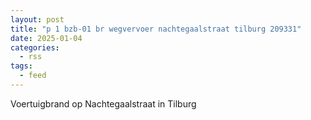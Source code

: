 ```yaml
---
layout: post
title: "p 1 bzb-01 br wegvervoer nachtegaalstraat tilburg 209331"
date: 2025-01-04
categories: 
  - rss
tags: 
  - feed
---
```


Voertuigbrand op Nachtegaalstraat in Tilburg
